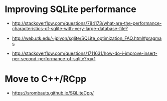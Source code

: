 # Improving SQLite performance

- <http://stackoverflow.com/questions/784173/what-are-the-performance-characteristics-of-sqlite-with-very-large-database-file?>

- <http://web.utk.edu/~jplyon/sqlite/SQLite_optimization_FAQ.html#pragmas>

- <http://stackoverflow.com/questions/1711631/how-do-i-improve-insert-per-second-performance-of-sqlite?rq=1>

# Move to C++/RCpp

- <https://srombauts.github.io/SQLiteCpp/>
